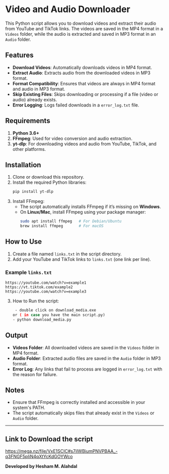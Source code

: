 
# Video and Audio Downloader

This Python script allows you to download videos and extract their audio from YouTube and TikTok links. The videos are saved in the MP4 format in a `Videos` folder, while the audio is extracted and saved in MP3 format in an `Audio` folder.

## Features
- **Download Videos**: Automatically downloads videos in MP4 format.
- **Extract Audio**: Extracts audio from the downloaded videos in MP3 format.
- **Format Compatibility**: Ensures that videos are always in MP4 format and audio in MP3 format.
- **Skip Existing Files**: Skips downloading or processing if a file (video or audio) already exists.
- **Error Logging**: Logs failed downloads in a `error_log.txt` file.

## Requirements
1. **Python 3.6+**
2. **FFmpeg**: Used for video conversion and audio extraction.
3. **yt-dlp**: For downloading videos and audio from YouTube, TikTok, and other platforms.

## Installation
1. Clone or download this repository.
2. Install the required Python libraries:
   ```bash
   pip install yt-dlp
   ```
3. Install FFmpeg:
   - The script automatically installs FFmpeg if it’s missing on **Windows**.
   - On **Linux/Mac**, install FFmpeg using your package manager:
     ```bash
     sudo apt install ffmpeg   # For Debian/Ubuntu
     brew install ffmpeg       # For macOS
     ```

## How to Use
1. Create a file named `links.txt` in the script directory.
2. Add your YouTube and TikTok links to `links.txt` (one link per line).

### Example `links.txt`
```
https://youtube.com/watch?v=example1
https://vt.tiktok.com/example2
https://youtube.com/watch?v=example3
```

3. How to Run the script:
   ```bash
    - double click on download_media.exe 
   or ( in case you have the main script.py)
   - python download_media.py
   ```

## Output
- **Videos Folder**: All downloaded videos are saved in the `Videos` folder in MP4 format.
- **Audio Folder**: Extracted audio files are saved in the `Audio` folder in MP3 format.
- **Error Log**: Any links that fail to process are logged in `error_log.txt` with the reason for failure.

## Notes
- Ensure that FFmpeg is correctly installed and accessible in your system's PATH.
- The script automatically skips files that already exist in the `Videos` or `Audio` folder.

---
## Link to Download the script
https://mega.nz/file/VxE1SCIC#s7iIWBiumPNVPBAA_-q3FNGF5pIiN4qXtYcKdGOYWco

**Developed by Hesham M. Alahdal**

